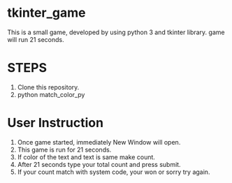 # tkinter_game
This is a small game, developed by using python 3 and tkinter library.
game will run 21 seconds.


# STEPS

1. Clone this repository.
2. python match_color_py

# User Instruction

1. Once game started, immediately New Window will open.
2. This game is run for 21 seconds.
3. If color of the text and text is same make count.
4. After 21 seconds type your total count and press submit.
5. If your count match with system code, your won or sorry try again.
